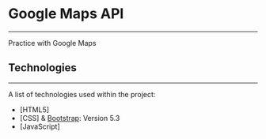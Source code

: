 # Google Maps API
***
Practice with Google Maps

## Technologies
***
A list of technologies used within the project:
* [HTML5]
* [CSS] & [Bootstrap](https://getbootstrap.com): Version 5.3
* [JavaScript]